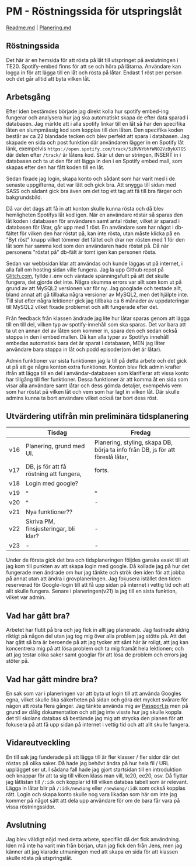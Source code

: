 # PM - Röstningssida för utspringslåt

[Readme.md](/README.md) | [Planering.md](/Planering.md)

## Röstningssida
Det här är en hemsida för att rösta på låt till utspringet på avslutningen i TE20. Spotify-embed finns för att se och höra på låtarna. Användare kan logga in för att lägga till en låt och rösta på låtar. Endast 1 röst per person och det går alltid att byta vilken låt. 

## Arbetsgång

Efter iden bestämdes började jag direkt kolla hur spotify embed-ing fungerar och analysera hur jag ska automatiskt skapa de efter data sparad i databasen. Jag märkte att i alla spotify linkar till en låt så har den specifika låten en slumpmässig kod som kopplas till den låten. Den specifika koden består av ca 22 blandade tecken och blev perfekt att spara i databasen. Jag skapade en sida och post funktion där användaren lägger in en Spotify låt länk, exempelvis ```https://open.spotify.com/track/5iRVNYbhfWNO2VzBykX7GS``` där delen efter ```/track/``` är låtens kod. Skär ut den ur stringen, INSERT in i databasen och ta ut den för att lägga in den i en Spotify embed mall, som skapas efter den har fått koden till en låt. 

Sedan fixade jag login, skapa konto och sådant som har varit med i de senaste uppgifterna, det var lätt och gick bra. Att snygga till sidan med SASS och sådant gick bra även om det tog ett tag att få till bra färger och bakgrundsbild. 

Då var det dags att få in att konton skulle kunna rösta och då blev hemligheten Spotifys låt kod igen. När en användare röstar så sparas den låt koden i databasen för användaren samt antal röster, vilket är sparad i databasen för låtar, går upp med 1 röst. En användare som har något i db-fältet för vilken den har röstat på, kan inte rösta, utan måste klicka på en "Byt röst" knapp vilket tömmer det fältet och drar ner rösten med 1 för den låt som har samma kod som den användaren hade röstat på. Då när personens "röstat på" db-fält är tomt igen kan personen rösta. 

Sedan var webbsidan klar att användas och kunde läggas ut på internet, i alla fall om hosting sidan ville fungera. Jag la upp Github repot på [Glitch.com](https://glitch.com/), fyllde i .env och väntade spänningsfullt på att det skulle fungera, det gjorde det inte. Några skumma errors var allt som kom ut på grund av att MySQL2 versionen var för ny. Jag googlade och testade allt, bland annat att gå tillbaka några versioner av MySQL2, men det hjälpte inte. Till slut efter några lektioner gick jag tillbaka ca 6 månader av uppdateringar till MySQL2 vilket fixade problemet och allt fungerade efter det. 

Från feedback från klassen ändrade jag lite hur låtar sparas genom att lägga till en till del, vilken typ av spotify-innehåll som ska sparas. Det var bara att ta ut en annan del av låten som kommer in, spara den och sedan också stoppa in den i embed mallen. Då kan alla typer av Spotifys innehåll embedas automatisk bara det är sparat i databasen, MEN jag låter användare bara stoppa in låt och podd episoder(om det är låtar). 

Admin funktioner var sista funktionen jag la till på detta arbete och det gick ut på att ge några konton extra funktioner. Konton blev fick admin krafter ifrån att lägga till en del i användar-databasen som klarifierar att vissa konto har tillgång till fler funktioner. Dessa funktioner är att komma åt en sida som visar alla användare samt låtar och dess gömda detaljer, exempelvis vem som har röstat på vilken låt och vem som har lagt in vilken låt. Där skulle admins kunna ta bort användare vilket också tar bort dess röst. 

## Utvärdering utifrån min preliminära tidsplanering

|   | Tisdag  | Fredag  |
|---|---|---|
| v16  | Planering, grund med UI.  | Planering, styling, skapa DB, börja ta info från DB, js för att föreslå låtar,  |
| v17  | DB, js för att få röstning att fungera,   | forts.  |
| v18  | Login med google?  |   |
| v19  | ^  | ^  |
| v20  | ^  | -  |
| v21  | Nya funktioner??  |   |
| v22  | Skriva PM, finsjusteringar, bli klar?  | - |
| v23  | -  | -  |

Under de första gick det bra och tidsplaneringen följdes ganska exakt till att jag kom till punkten av att skapa login med google. Då kollade jag på hur det fungerade men ändrade om hur jag tänkte och strök den iden för att jobba på annat utan att ändra i grovplaneringen. Jag fokusera istället den tiden reserverad för Google-login till att få upp sidan på internet i vettig tid och att allt skulle fungera. Senare i planeringen(v21) la jag till en sista funktion, vilket var admin. 

## Vad har gått bra?
Arbetet har flutit på bra och jag fick in allt jag planerade. Jag fastnade aldrig riktigt på någon del utan jag tog mig över alla problem jag stötte på. Att det har gått så bra är beroende på att jag tycker att sånt här är roligt, att jag kan koncentrera mig på att lösa problem och ta mig framåt hela lektionen; och att jag testar olika saker samt googlar för att lösa de problem och errors jag stöter på. 

## Vad har gått mindre bra? 
En sak som var i planeringen var att byta ut login till att använda Googles egna, vilket skulle öka säkerheten på sidan och göra det mycket svårare för någon att rösta flera gånger. Jag tänkte använda mig av [Passport.js](https://www.npmjs.com/package/passport) men på grund av dålig dokumentation och att jag inte visste hur jag skulle koppla det till skolans databas så bestämde jag mig att strycka den planen för att fokusera på att få upp sidan på internet i vettig tid och att allt skulle fungera. 

## Vidareutveckling
En till sak jag funderade på att lägga till är fler klasser / fler sidor där det röstas på olika saker. Då hade jag behövt ändra på hur hela fil / URL upplägget ser ut. I sådana fall hade jag gjort startsidan till en introduktion och knappar för att ta sig till vilken klass man vill, te20, ee20, osv. Då flyttar jag låtlistan till ```/:idk``` och kopplar id till vilken databas tabell som är relevant. Lägga in låtar blir på ```/:idk/newSong``` eller ```/newSong/:idk``` som också kopplas rätt. Login och skapa konto skulle nog vara likadan som här om inte jag kommer på något sätt att dela upp användare för om de bara får vara på vissa röstningssidor. 

## Avslutning
Jag blev väldigt nöjd med detta arbete, specifikt då det fick användning. Iden må inte ha varit min från början, utan jag fick den från Jens, men jag känner att jag klarade utmaningen med att skapa en sida för att klassen skulle rösta på utspringslåt. 
